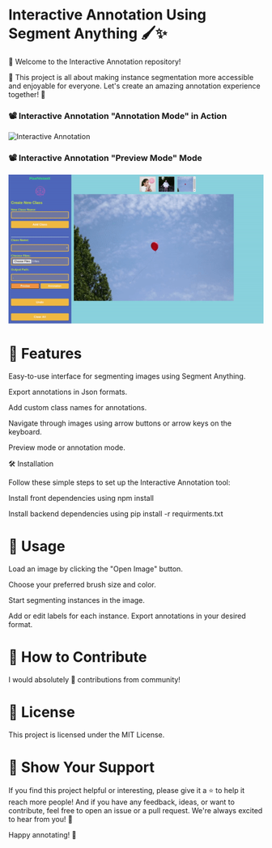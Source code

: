 # Interactive Annotation Using Segment Anything 🖌️✨


🎉 Welcome to the Interactive Annotation repository!

🌟 This project is all about making instance segmentation more accessible and enjoyable for everyone. Let's create an amazing annotation experience together! 🚀


### 📽️ Interactive Annotation "Annotation Mode" in Action
![Interactive Annotation](vis_imgs/annotation.gif)

### 📽️ Interactive Annotation "Preview Mode" Mode
![Interactive Preview](vis_imgs/preview.gif)

# 🌠 Features

Easy-to-use interface for segmenting images using Segment Anything.

Export annotations in Json formats.

Add custom class names for annotations.

Navigate through images using arrow buttons or arrow keys on the keyboard.

Preview mode or annotation mode.


🛠️ Installation

Follow these simple steps to set up the Interactive Annotation tool:

Install front dependencies using npm install

Install backend dependencies using pip install -r requirments.txt

# 📖 Usage

Load an image by clicking the "Open Image" button.

Choose your preferred brush size and color.

Start segmenting instances in the image.

Add or edit labels for each instance.
Export annotations in your desired format.

# 🤝 How to Contribute

I would absolutely 💖 contributions from community! 

# 📃 License
This project is licensed under the MIT License.

# 🌟 Show Your Support
If you find this project helpful or interesting, please give it a ⭐️ to help it reach more people! And if you have any feedback, ideas, or want to contribute, feel free to open an issue or a pull request. We're always excited to hear from you! 🤗

Happy annotating! 🎉
